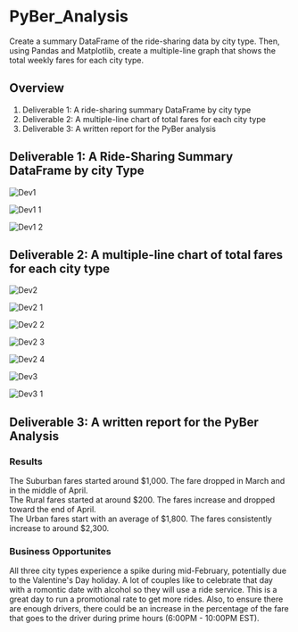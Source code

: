 # PyBer_Analysis

Create a summary DataFrame of the ride-sharing data by city type. Then, using Pandas and Matplotlib, create a multiple-line graph that shows the total weekly fares for each city type.

## Overview

1. Deliverable 1: A ride-sharing summary DataFrame by city type
2. Deliverable 2: A multiple-line chart of total fares for each city type
3. Deliverable 3: A written report for the PyBer analysis

## Deliverable 1: A Ride-Sharing Summary DataFrame by city Type

![Dev1](https://user-images.githubusercontent.com/105829106/176797335-dec6dea9-775f-4dbb-beda-67437c903d9b.PNG)

![Dev1 1](https://user-images.githubusercontent.com/105829106/176797347-0e7abc87-b07a-4e19-be66-da6a46a35545.PNG)

![Dev1 2](https://user-images.githubusercontent.com/105829106/176797360-45500b08-dcdb-45ae-b5be-cfed219f6e96.PNG)


## Deliverable 2: A multiple-line chart of total fares for each city type

![Dev2](https://user-images.githubusercontent.com/105829106/176797387-2d9d6f75-da11-4ffe-9263-777034adce50.PNG)

![Dev2 1](https://user-images.githubusercontent.com/105829106/176797398-66696075-e8e2-4391-9a7c-cfa388554da2.PNG)

![Dev2 2](https://user-images.githubusercontent.com/105829106/176797411-cebe0806-4c09-456d-b09b-fabe9e4904ab.PNG)

![Dev2 3](https://user-images.githubusercontent.com/105829106/176797421-0606ed94-11db-4c2e-9272-1489e591936e.PNG)

![Dev2 4](https://user-images.githubusercontent.com/105829106/176797439-cd2cdabc-7115-4cca-9bd0-27dc7c2e61c5.PNG)

![Dev3](https://user-images.githubusercontent.com/105829106/176797569-e5d8a347-a45c-4a86-8455-d5f3e236e661.PNG)

![Dev3 1](https://user-images.githubusercontent.com/105829106/176797584-709bc4d8-e1a0-49d5-8f01-ba61d5020cca.PNG)


## Deliverable 3: A written report for the PyBer Analysis

### Results
The Suburban fares started around $1,000. The fare dropped in March and in the middle of April.  
The Rural fares started at around $200. The fares increase and dropped toward the end of April.  
The Urban fares start with an average of $1,800. The fares consistently increase to around $2,300.

### Business Opportunites
All three city types experience a spike during mid-February, potentially due to the Valentine's Day holiday. A lot of couples like to celebrate that day with a romontic date with alcohol so they will use a ride service. This is a great day to run a promotional rate to get more rides. Also, to ensure there are enough drivers, there could be an increase in the percentage of the fare that goes to the driver during prime hours (6:00PM - 10:00PM EST). 
